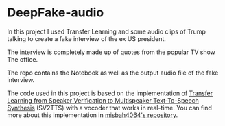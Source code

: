 # DeepFake-audio

In this project I used Transfer Learning and some audio clips of Trump talking to create a fake interview of the ex US president.

The interview is completely made up of quotes from the popular TV show The office.

The repo contains the Notebook as well as the output audio file of the fake interview.

The code used in this project is based on the implementation of [Transfer Learning from Speaker Verification to Multispeaker Text-To-Speech Synthesis](https://arxiv.org/pdf/1806.04558.pdf) (SV2TTS) with a vocoder that works in real-time. You can find more about this implementation in [misbah4064's repository](https://github.com/misbah4064/Real-Time-Voice-Cloning).

